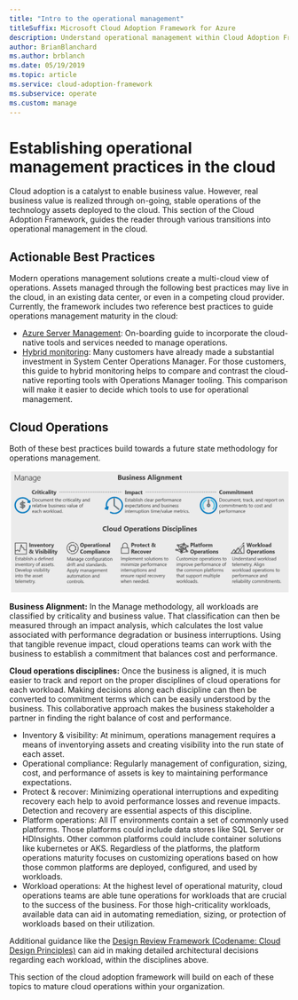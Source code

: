 ```yaml
---
title: "Intro to the operational management"
titleSuffix: Microsoft Cloud Adoption Framework for Azure
description: Understand operational management within Cloud Adoption Framework.
author: BrianBlanchard
ms.author: brblanch
ms.date: 05/19/2019
ms.topic: article
ms.service: cloud-adoption-framework
ms.subservice: operate
ms.custom: manage
---
```


# Establishing operational management practices in the cloud

Cloud adoption is a catalyst to enable business value. However, real business value is realized through on-going, stable operations of the technology assets deployed to the cloud. This section of the Cloud Adoption Framework, guides the reader through various transitions into operational management in the cloud.

## Actionable Best Practices

Modern operations management solutions create a multi-cloud view of operations. Assets managed through the following best practices may live in the cloud, in an existing data center, or even in a competing cloud provider. Currently, the framework includes two reference best practices to guide operations management maturity in the cloud:

* [Azure Server Management](./azure-server-management/index.md): On-boarding guide to incorporate the cloud-native tools and services needed to manage operations.
* [Hybrid monitoring](./monitor/index.md): Many customers have already made a substantial investment in System Center Operations Manager. For those customers, this guide to hybrid monitoring helps to compare and contrast the cloud-native reporting tools with Operations Manager tooling. This comparison will make it easier to decide which tools to use for operational management.

## Cloud Operations

Both of these best practices build towards a future state methodology for operations management.

![CAF Manage methodology](../_images/manage/caf-manage.png)

**Business Alignment:** In the Manage methodology, all workloads are classified by criticality and business value. That classification can then be measured through an impact analysis, which calculates the lost value associated with performance degradation or business interruptions. Using that tangible revenue impact, cloud operations teams can work with the business to establish a commitment that balances cost and performance.

**Cloud operations disciplines:** Once the business is aligned, it is much easier to track and report on the proper disciplines of cloud operations for each workload. Making decisions along each discipline can then be converted to commitment terms which can be easily understood by the business. This collaborative approach makes the business stakeholder a partner in finding the right balance of cost and performance.

* Inventory & visibility: At minimum, operations management requires a means of inventorying assets and creating visibility into the run state of each asset.
* Operational compliance: Regularly management of configuration, sizing, cost, and performance of assets is key to maintaining performance expectations.
* Protect & recover: Minimizing operational interruptions and expediting recovery each help to avoid performance losses and revenue impacts. Detection and recovery are essential aspects of this discipline.
* Platform operations: All IT environments contain a set of commonly used platforms. Those platforms could include data stores like SQL Server or HDInsights. Other common platforms could include container solutions like kubernetes or AKS. Regardless of the platforms, the platform operations maturity focuses on customizing operations based on how those common platforms are deployed, configured, and used by workloads.
* Workload operations: At the highest level of operational maturity, cloud operations teams are able tune operations for workloads that are crucial to the success of the business. For those high-criticality workloads, available data can aid in automating remediation, sizing, or protection of workloads based on their utilization.

Additional guidance like the [Design Review Framework (Codename: Cloud Design Principles)](https://docs.microsoft.com/azure/architecture/reliability) can aid in making detailed architectural decisions regarding each workload, within the disciplines above.

This section of the cloud adoption framework will build on each of these topics to mature cloud operations within your organization.
